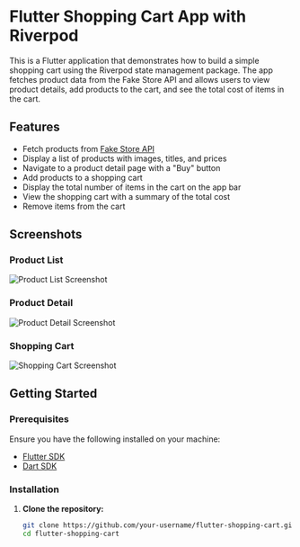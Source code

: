 # Flutter Shopping Cart App with Riverpod

This is a Flutter application that demonstrates how to build a simple shopping cart using the Riverpod state management package. The app fetches product data from the Fake Store API and allows users to view product details, add products to the cart, and see the total cost of items in the cart.

## Features

- Fetch products from [Fake Store API](https://fakestoreapi.com/)
- Display a list of products with images, titles, and prices
- Navigate to a product detail page with a "Buy" button
- Add products to a shopping cart
- Display the total number of items in the cart on the app bar
- View the shopping cart with a summary of the total cost
- Remove items from the cart

## Screenshots

### Product List
![Product List Screenshot](screenshots/product_list.png)

### Product Detail
![Product Detail Screenshot](screenshots/product_detail.png)

### Shopping Cart
![Shopping Cart Screenshot](screenshots/shopping_cart.png)

## Getting Started

### Prerequisites

Ensure you have the following installed on your machine:

- [Flutter SDK](https://flutter.dev/docs/get-started/install)
- [Dart SDK](https://dart.dev/get-dart)

### Installation

1. **Clone the repository:**

   ```bash
   git clone https://github.com/your-username/flutter-shopping-cart.git
   cd flutter-shopping-cart
